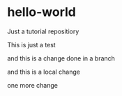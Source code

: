 # hello-world
Just a tutorial repositiory

This is just a test

and this is a change done in a branch

and this is a local change

one more change
